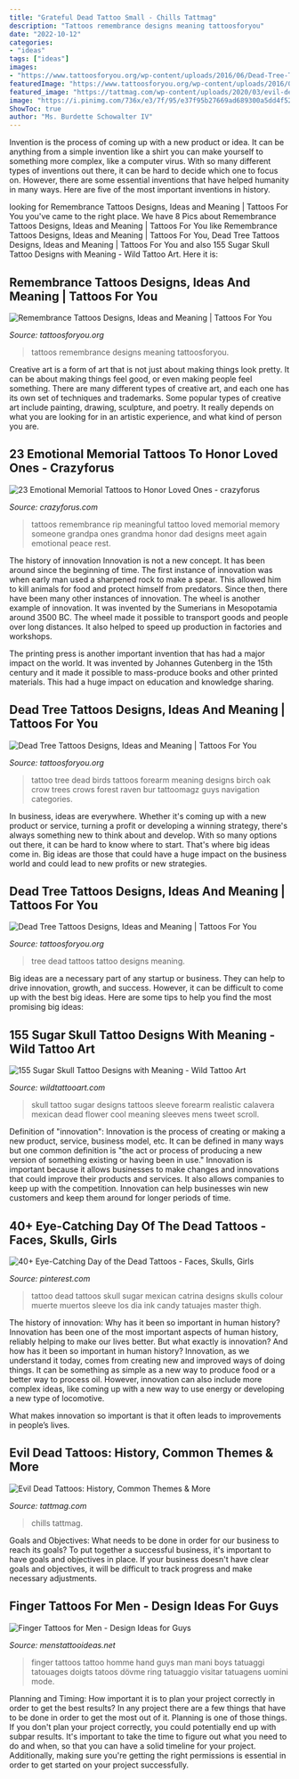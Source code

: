 ```yaml
---
title: "Grateful Dead Tattoo Small - Chills Tattmag"
description: "Tattoos remembrance designs meaning tattoosforyou"
date: "2022-10-12"
categories:
- "ideas"
tags: ["ideas"]
images:
- "https://www.tattoosforyou.org/wp-content/uploads/2016/06/Dead-Tree-Tattoo-Ideas.jpg"
featuredImage: "https://www.tattoosforyou.org/wp-content/uploads/2016/03/Dead-Tree-Tattoo-on-Forearm.jpg"
featured_image: "https://tattmag.com/wp-content/uploads/2020/03/evil-dead-tattoo-21.jpg"
image: "https://i.pinimg.com/736x/e3/7f/95/e37f95b27669ad689300a5dd4f52612d--dope-tattoos-skull-tattoos.jpg"
ShowToc: true
author: "Ms. Burdette Schowalter IV"
---
```



Invention is the process of coming up with a new product or idea. It can be anything from a simple invention like a shirt you can make yourself to something more complex, like a computer virus. With so many different types of inventions out there, it can be hard to decide which one to focus on. However, there are some essential inventions that have helped humanity in many ways. Here are five of the most important inventions in history.

	

		
looking for Remembrance Tattoos Designs, Ideas and Meaning | Tattoos For You you've came to the right place. We have 8 Pics about Remembrance Tattoos Designs, Ideas and Meaning | Tattoos For You like Remembrance Tattoos Designs, Ideas and Meaning | Tattoos For You, Dead Tree Tattoos Designs, Ideas and Meaning | Tattoos For You and also 155 Sugar Skull Tattoo Designs with Meaning - Wild Tattoo Art. Here it is:
		
    
## Remembrance Tattoos Designs, Ideas And Meaning | Tattoos For You

<img loading=lazy src="https://www.tattoosforyou.org/wp-content/uploads/2016/05/Tattoos-of-Remembrance.jpg" onerror="this.onerror=null;this.src='https://tse3.mm.bing.net/th?id=OIP.sfR_g3lYk49aQIqVd4JMMAHaJ4&amp;pid=15.1';" alt="Remembrance Tattoos Designs, Ideas and Meaning | Tattoos For You">

_Source: tattoosforyou.org_

>tattoos remembrance designs meaning tattoosforyou. 

	

Creative art is a form of art that is not just about making things look pretty. It can be about making things feel good, or even making people feel something. There are many different types of creative art, and each one has its own set of techniques and trademarks. Some popular types of creative art include painting, drawing, sculpture, and poetry. It really depends on what you are looking for in an artistic experience, and what kind of person you are.

    
## 23 Emotional Memorial Tattoos To Honor Loved Ones - Crazyforus

<img loading=lazy src="https://stayglam.com/wp-content/uploads/2017/05/ciaraoharaxo-resize.jpg" onerror="this.onerror=null;this.src='https://tse2.mm.bing.net/th?id=OIP.0L0HJo48LlG_suwBa0KO4AHaJQ&amp;pid=15.1';" alt="23 Emotional Memorial Tattoos to Honor Loved Ones - crazyforus">

_Source: crazyforus.com_

>tattoos remembrance rip meaningful tattoo loved memorial memory someone grandpa ones grandma honor dad designs meet again emotional peace rest. 

	

The history of innovation
Innovation is not a new concept. It has been around since the beginning of time. The first instance of innovation was when early man used a sharpened rock to make a spear. This allowed him to kill animals for food and protect himself from predators. Since then, there have been many other instances of innovation.
The wheel is another example of innovation. It was invented by the Sumerians in Mesopotamia around 3500 BC. The wheel made it possible to transport goods and people over long distances. It also helped to speed up production in factories and workshops.

The printing press is another important invention that has had a major impact on the world. It was invented by Johannes Gutenberg in the 15th century and it made it possible to mass-produce books and other printed materials. This had a huge impact on education and knowledge sharing.

    
## Dead Tree Tattoos Designs, Ideas And Meaning | Tattoos For You

<img loading=lazy src="https://www.tattoosforyou.org/wp-content/uploads/2016/03/Dead-Tree-Tattoo-on-Forearm.jpg" onerror="this.onerror=null;this.src='https://tse1.mm.bing.net/th?id=OIP.Rgt_p-mLxcsBaARb55zjMwHaJ4&amp;pid=15.1';" alt="Dead Tree Tattoos Designs, Ideas and Meaning | Tattoos For You">

_Source: tattoosforyou.org_

>tattoo tree dead birds tattoos forearm meaning designs birch oak crow trees crows forest raven bur tattoomagz guys navigation categories. 

	

In business, ideas are everywhere. Whether it's coming up with a new product or service, turning a profit or developing a winning strategy, there's always something new to think about and develop. With so many options out there, it can be hard to know where to start. That's where big ideas come in. Big ideas are those that could have a huge impact on the business world and could lead to new profits or new strategies.

    
## Dead Tree Tattoos Designs, Ideas And Meaning | Tattoos For You

<img loading=lazy src="https://www.tattoosforyou.org/wp-content/uploads/2016/06/Dead-Tree-Tattoo-Ideas.jpg" onerror="this.onerror=null;this.src='https://tse4.mm.bing.net/th?id=OIP._GAKIzyoai4GHYG7AhkTmgC7Es&amp;pid=15.1';" alt="Dead Tree Tattoos Designs, Ideas and Meaning | Tattoos For You">

_Source: tattoosforyou.org_

>tree dead tattoos tattoo designs meaning. 

	

Big ideas are a necessary part of any startup or business. They can help to drive innovation, growth, and success. However, it can be difficult to come up with the best big ideas. Here are some tips to help you find the most promising big ideas: 

    
## 155 Sugar Skull Tattoo Designs With Meaning - Wild Tattoo Art

<img loading=lazy src="https://www.wildtattooart.com/wp-content/uploads/2018/03/sugar-skull-tattoos-04031834.jpg" onerror="this.onerror=null;this.src='https://tse4.mm.bing.net/th?id=OIP.3P7hG0EmHJXf_tg9QfJYPgHaHP&amp;pid=15.1';" alt="155 Sugar Skull Tattoo Designs with Meaning - Wild Tattoo Art">

_Source: wildtattooart.com_

>skull tattoo sugar designs tattoos sleeve forearm realistic calavera mexican dead flower cool meaning sleeves mens tweet scroll. 

	

Definition of "innovation":
Innovation is the process of creating or making a new product, service, business model, etc. It can be defined in many ways but one common definition is "the act or process of producing a new version of something existing or having been in use." 
Innovation is important because it allows businesses to make changes and innovations that could improve their products and services. It also allows companies to keep up with the competition. Innovation can help businesses win new customers and keep them around for longer periods of time.

    
## 40+ Eye-Catching Day Of The Dead Tattoos - Faces, Skulls, Girls

<img loading=lazy src="https://i.pinimg.com/736x/e3/7f/95/e37f95b27669ad689300a5dd4f52612d--dope-tattoos-skull-tattoos.jpg" onerror="this.onerror=null;this.src='https://tse4.mm.bing.net/th?id=OIP.xGXf3DUIVMMk94aOdsEc7QHaJ4&amp;pid=15.1';" alt="40+ Eye-Catching Day of the Dead Tattoos - Faces, Skulls, Girls">

_Source: pinterest.com_

>tattoo dead tattoos skull sugar mexican catrina designs skulls colour muerte muertos sleeve los dia ink candy tatuajes master thigh. 

	

The history of innovation: Why has it been so important in human history?
Innovation has been one of the most important aspects of human history, reliably helping to make our lives better. But what exactly is innovation? And how has it been so important in human history?
Innovation, as we understand it today, comes from creating new and improved ways of doing things. It can be something as simple as a new way to produce food or a better way to process oil. However, innovation can also include more complex ideas, like coming up with a new way to use energy or developing a new type of locomotive.

What makes innovation so important is that it often leads to improvements in people’s lives.

    
## Evil Dead Tattoos: History, Common Themes &amp; More

<img loading=lazy src="https://tattmag.com/wp-content/uploads/2020/03/evil-dead-tattoo-21.jpg" onerror="this.onerror=null;this.src='https://tse1.mm.bing.net/th?id=OIP.jo5ZHvYD9uCgxVlIWZeCdgHaIL&amp;pid=15.1';" alt="Evil Dead Tattoos: History, Common Themes &amp; More">

_Source: tattmag.com_

>chills tattmag. 

	

Goals and Objectives: What needs to be done in order for our business to reach its goals?
To put together a successful business, it's important to have goals and objectives in place. If your business doesn't have clear goals and objectives, it will be difficult to track progress and make necessary adjustments.

    
## Finger Tattoos For Men - Design Ideas For Guys

<img loading=lazy src="http://www.menstattooideas.net/tattooimages/2016/04/finger-tattoos-37.jpg" onerror="this.onerror=null;this.src='https://tse3.mm.bing.net/th?id=OIP.mnK9nAVjZJ7Z0ltNzJbKjwHaLH&amp;pid=15.1';" alt="Finger Tattoos for Men - Design Ideas for Guys">

_Source: menstattooideas.net_

>finger tattoos tattoo homme hand guys man mani boys tatuaggi tatouages doigts tatoos dövme ring tatuaggio visitar tatuagens uomini mode. 

	

Planning and Timing: How important it is to plan your project correctly in order to get the best results?
In any project there are a few things that have to be done in order to get the most out of it. Planning is one of those things. If you don't plan your project correctly, you could potentially end up with subpar results. It's important to take the time to figure out what you need to do and when, so that you can have a solid timeline for your project. Additionally, making sure you're getting the right permissions is essential in order to get started on your project successfully.

